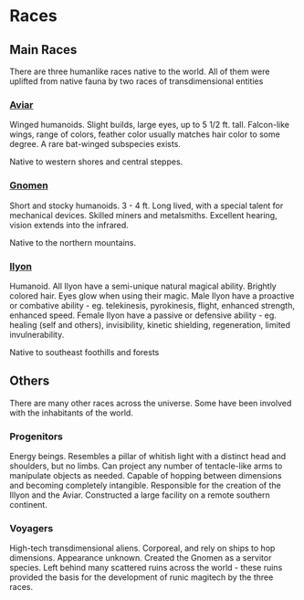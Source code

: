 # Races



## Main Races

There are three humanlike races native to the world. All of them were uplifted from native fauna by two races of transdimensional entities

### [Aviar](./aviar.md)

Winged humanoids. Slight builds, large eyes, up to 5 1/2 ft. tall.
Falcon-like wings, range of colors, feather color usually matches hair color to some degree.
A rare bat-winged subspecies exists.

Native to western shores and central steppes.

### [Gnomen](./gnomen.md)

Short and stocky humanoids. 3 - 4 ft. Long lived, with a special talent for mechanical devices.
Skilled miners and metalsmiths. Excellent hearing, vision extends into the infrared.

Native to the northern mountains.

### [Ilyon](./illyon.md)

Humanoid. All Ilyon have a semi-unique natural magical ability. Brightly colored hair. Eyes glow when using their magic.
Male Ilyon have a proactive or combative ability - eg. telekinesis, pyrokinesis, flight, enhanced strength, enhanced speed.
Female Ilyon have a passive or defensive ability - eg. healing (self and others), invisibility, kinetic shielding, regeneration, limited invulnerability.

Native to southeast foothills and forests

## Others

There are many other races across the universe. Some have been involved with the inhabitants of the world.

### Progenitors

Energy beings. Resembles a pillar of whitish light with a distinct head and shoulders, but no limbs. Can project any number of tentacle-like arms to manipulate objects as needed. Capable of hopping between dimensions and becoming completely intangible.
Responsible for the creation of the Illyon and the Aviar. Constructed a large facility on a remote southern continent.

### Voyagers

High-tech transdimensional aliens. Corporeal, and rely on ships to hop dimensions. Appearance unknown.
Created the Gnomen as a servitor species. Left behind many scattered ruins across the world - these ruins provided the basis for the development of runic magitech by the three races.